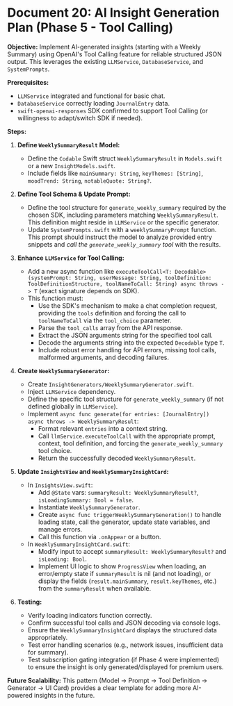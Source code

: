 # Document 20: AI Insight Generation Plan (Phase 5 - Tool Calling)

**Objective:** Implement AI-generated insights (starting with a Weekly Summary) using OpenAI's Tool Calling feature for reliable structured JSON output. This leverages the existing `LLMService`, `DatabaseService`, and `SystemPrompts`.

**Prerequisites:**
*   `LLMService` integrated and functional for basic chat.
*   `DatabaseService` correctly loading `JournalEntry` data.
*   `swift-openai-responses` SDK confirmed to support Tool Calling (or willingness to adapt/switch SDK if needed).

**Steps:**

1.  **Define `WeeklySummaryResult` Model:**
    *   Define the `Codable` Swift struct `WeeklySummaryResult` in `Models.swift` or a new `InsightModels.swift`.
    *   Include fields like `mainSummary: String`, `keyThemes: [String]`, `moodTrend: String`, `notableQuote: String?`.

2.  **Define Tool Schema & Update Prompt:**
    *   Define the tool structure for `generate_weekly_summary` required by the chosen SDK, including parameters matching `WeeklySummaryResult`. This definition might reside in `LLMService` or the specific generator.
    *   Update `SystemPrompts.swift` with a `weeklySummaryPrompt` function. This prompt should instruct the model to analyze provided entry snippets and *call the `generate_weekly_summary` tool* with the results.

3.  **Enhance `LLMService` for Tool Calling:**
    *   Add a new async function like `executeToolCall<T: Decodable>(systemPrompt: String, userMessage: String, toolDefinition: ToolDefinitionStructure, toolNameToCall: String) async throws -> T` (exact signature depends on SDK).
    *   This function must:
        *   Use the SDK's mechanism to make a chat completion request, providing the `tools` definition and forcing the call to `toolNameToCall` via the `tool_choice` parameter.
        *   Parse the `tool_calls` array from the API response.
        *   Extract the JSON arguments string for the specified tool call.
        *   Decode the arguments string into the expected `Decodable` type `T`.
        *   Include robust error handling for API errors, missing tool calls, malformed arguments, and decoding failures.

4.  **Create `WeeklySummaryGenerator`:**
    *   Create `InsightGenerators/WeeklySummaryGenerator.swift`.
    *   Inject `LLMService` dependency.
    *   Define the specific tool structure for `generate_weekly_summary` (if not defined globally in `LLMService`).
    *   Implement `async func generate(for entries: [JournalEntry]) async throws -> WeeklySummaryResult`:
        *   Format relevant `entries` into a context string.
        *   Call `llmService.executeToolCall` with the appropriate prompt, context, tool definition, and forcing the `generate_weekly_summary` tool choice.
        *   Return the successfully decoded `WeeklySummaryResult`.

5.  **Update `InsightsView` and `WeeklySummaryInsightCard`:**
    *   In `InsightsView.swift`:
        *   Add `@State` vars: `summaryResult: WeeklySummaryResult?`, `isLoadingSummary: Bool = false`.
        *   Instantiate `WeeklySummaryGenerator`.
        *   Create `async func triggerWeeklySummaryGeneration()` to handle loading state, call the generator, update state variables, and manage errors.
        *   Call this function via `.onAppear` or a button.
    *   In `WeeklySummaryInsightCard.swift`:
        *   Modify input to accept `summaryResult: WeeklySummaryResult?` and `isLoading: Bool`.
        *   Implement UI logic to show `ProgressView` when loading, an error/empty state if `summaryResult` is nil (and not loading), or display the fields (`result.mainSummary`, `result.keyThemes`, etc.) from the `summaryResult` when available.

6.  **Testing:**
    *   Verify loading indicators function correctly.
    *   Confirm successful tool calls and JSON decoding via console logs.
    *   Ensure the `WeeklySummaryInsightCard` displays the structured data appropriately.
    *   Test error handling scenarios (e.g., network issues, insufficient data for summary).
    *   Test subscription gating integration (if Phase 4 were implemented) to ensure the insight is only generated/displayed for premium users.

**Future Scalability:** This pattern (Model -> Prompt -> Tool Definition -> Generator -> UI Card) provides a clear template for adding more AI-powered insights in the future.
